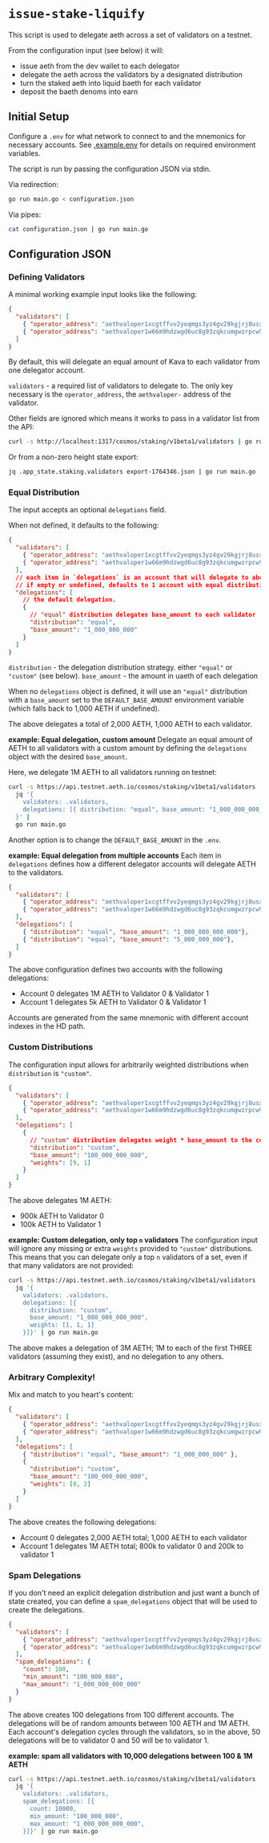 # `issue-stake-liquify`

This script is used to delegate aeth across a set of validators on a testnet.

From the configuration input (see below) it will:
* issue aeth from the dev wallet to each delegator
* delegate the aeth across the validators by a designated distribution
* turn the staked aeth into liquid baeth for each validator
* deposit the baeth denoms into earn

## Initial Setup

Configure a `.env` for what network to connect to and the mnemonics for necessary accounts. See [.example.env](./.example.env) for details on required environment variables.

The script is run by passing the configuration JSON via stdin.

Via redirection:
```bash
go run main.go < configuration.json
```

Via pipes:
```bash
cat configuration.json | go run main.go
```

## Configuration JSON

### Defining Validators
A minimal working example input looks like the following:
```json
{
  "validators": [
    { "operator_address": "aethvaloper1xcgtffvv2yeqmgs3yz4gv29kgjrj8usxrnrlwp" },
    { "operator_address": "aethvaloper1w66m9hdzwgd6uc8g93zqkcumgwzrpcw958sh3s" }
  ]
}
```

By default, this will delegate an equal amount of Kava to each validator from one delegator account.

`validators` - a required list of validators to delegate to. The only key necessary is the `operator_address`, the `aethvaloper-` address of the validator.

Other fields are ignored which means it works to pass in a validator list from the API:
```bash
curl -s http://localhost:1317/cosmos/staking/v1beta1/validators | go run main.go
```

Or from a non-zero height state export:
```bash
jq .app_state.staking.validators export-1764346.json | go run main.go
```

### Equal Distribution

The input accepts an optional `delegations` field.

When not defined, it defaults to the following:
```json
{
  "validators": [
    { "operator_address": "aethvaloper1xcgtffvv2yeqmgs3yz4gv29kgjrj8usxrnrlwp" },
    { "operator_address": "aethvaloper1w66m9hdzwgd6uc8g93zqkcumgwzrpcw958sh3s" }
  ],
  // each item in `delegations` is an account that will delegate to above validators
  // if empty or undefined, defaults to 1 account with equal distribution
  "delegations": [
    // the default delegation.
    {
      // "equal" distribution delegates base_amount to each validator
      "distribution": "equal",
      "base_amount": "1_000_000_000"
    }
  ]
}
```

`distribution` - the delegation distribution strategy. either `"equal"` or `"custom"` (see below).
`base_amount` - the amount in uaeth of each delegation

When no `delegations` object is defined, it will use an `"equal"` distribution with a `base_amount` set to the `DEFAULT_BASE_AMOUNT` environment variable (which falls back to 1,000 AETH if undefined).

The above delegates a total of 2,000 AETH, 1,000 AETH to each validator.

**example: Equal delegation, custom amount**
Delegate an equal amount of AETH to all validators with a custom amount by defining the `delegations` object with the desired `base_amount`.

Here, we delegate 1M AETH to all validators running on testnet:
```bash
curl -s https://api.testnet.aeth.io/cosmos/staking/v1beta1/validators |
  jq '{
    validators: .validators,
    delegations: [{ distribution: "equal", base_amount: "1_000_000_000_000" }]
  }' |
  go run main.go
```

Another option is to change the `DEFAULT_BASE_AMOUNT` in the `.env`.

**example: Equal delegation from multiple accounts**
Each item in `delegations` defines how a different delegator accounts will delegate AETH to the validators.

```json
{
  "validators": [
    { "operator_address": "aethvaloper1xcgtffvv2yeqmgs3yz4gv29kgjrj8usxrnrlwp" },
    { "operator_address": "aethvaloper1w66m9hdzwgd6uc8g93zqkcumgwzrpcw958sh3s" }
  ],
  "delegations": [
    { "distribution": "equal", "base_amount": "1_000_000_000_000"},
    { "distribution": "equal", "base_amount": "5_000_000_000"},
  ]
}
```

The above configuration defines two accounts with the following delegations:
* Account 0 delegates 1M AETH to Validator 0 & Validator 1
* Account 1 delegates 5k AETH to Validator 0 & Validator 1

Accounts are generated from the same mnemonic with different account indexes in the HD path.

### Custom Distributions

The configuration input allows for arbitrarily weighted distributions when `distribution` is `"custom"`.

```json
{
  "validators": [
    { "operator_address": "aethvaloper1xcgtffvv2yeqmgs3yz4gv29kgjrj8usxrnrlwp" },
    { "operator_address": "aethvaloper1w66m9hdzwgd6uc8g93zqkcumgwzrpcw958sh3s" }
  ],
  "delegations": [
    {
      // "custom" distribution delegates weight * base_amount to the corresponding validator
      "distribution": "custom",
      "base_amount": "100_000_000_000",
      "weights": [9, 1]
    }
  ]
}
```

The above delegates 1M AETH:
* 900k AETH to Validator 0
* 100k AETH to Validator 1

**example: Custom delegation, only top `n` validators**
The configuration input will ignore any missing or extra `weights` provided to `"custom"` distributions. This means that you can delegate only a top `n` validators of a set, even if that many validators are not provided:
```bash
curl -s https://api.testnet.aeth.io/cosmos/staking/v1beta1/validators |
  jq '{
    validators: .validators,
    delegations: [{
      distribution: "custom",
      base_amount: "1_000_000_000_000",
      weights: [1, 1, 1]
    }]}' | go run main.go
```

The above makes a delegation of 3M AETH; 1M to each of the first THREE validators (assuming they exist), and no delegation to any others.

### Arbitrary Complexity!

Mix and match to you heart's content:
```json
{
  "validators": [
    { "operator_address": "aethvaloper1xcgtffvv2yeqmgs3yz4gv29kgjrj8usxrnrlwp" },
    { "operator_address": "aethvaloper1w66m9hdzwgd6uc8g93zqkcumgwzrpcw958sh3s" }
  ],
  "delegations": [
    { "distribution": "equal", "base_amount": "1_000_000_000" },
    {
      "distribution": "custom",
      "base_amount": "100_000_000_000",
      "weights": [8, 2]
    }
  ]
}
```

The above creates the following delegations:
* Account 0 delegates 2,000 AETH total; 1,000 AETH to each validator
* Account 1 delegates 1M AETH total; 800k to validator 0 and 200k to validator 1

### Spam Delegations

If you don't need an explicit delegation distribution and just want a bunch of state created, you can define a `spam_delegations` object that will be used to create the delegations.
```json
{
  "validators": [
    { "operator_address": "aethvaloper1xcgtffvv2yeqmgs3yz4gv29kgjrj8usxrnrlwp" },
    { "operator_address": "aethvaloper1w66m9hdzwgd6uc8g93zqkcumgwzrpcw958sh3s" }
  ],
  "spam_delegations": {
    "count": 100,
    "min_amount": "100_000_000",
    "max_amount": "1_000_000_000_000"
  }
}
```

The above creates 100 delegations from 100 different accounts. The delegations will be of random amounts between 100 AETH and 1M AETH. Each account's delegation cycles through the validators, so in the above, 50 delegations will be to validator 0 and 50 will be to validator 1.

**example: spam all validators with 10,000 delegations between 100 & 1M AETH**
```bash
curl -s https://api.testnet.aeth.io/cosmos/staking/v1beta1/validators |
  jq '{
    validators: .validators,
    spam_delegations: [{
      count: 10000,
      min_amount: "100_000_000",
      max_amount: "1_000_000_000_000",
    }]}' | go run main.go
```
